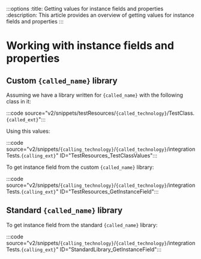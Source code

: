 :::options
:title: Getting values for instance fields and properties
:description: This article provides an overview of getting values for instance fields and properties
:::

# Working with instance fields and properties

## Custom `{called_name}` library

Assuming we have a library written for `{called_name}` with the following class in it:

:::code source="v2/snippets/testResources/`{called_technology}`/TestClass.`{called_ext}`":::

Using this values:

:::code source="v2/snippets/`{calling_technology}`/`{called_technology}`/integrationTests.`{calling_ext}`" ID="TestResources_TestClassValues":::

To get instance field from the custom `{called_name}` library:

:::code source="v2/snippets/`{calling_technology}`/`{called_technology}`/integrationTests.`{calling_ext}`" ID="TestResources_GetInstanceField":::

## Standard `{called_name}` library

To get instance field from the standard `{called_name}` library:

:::code source="v2/snippets/`{calling_technology}`/`{called_technology}`/integrationTests.`{calling_ext}`" ID="StandardLibrary_GetInstanceField":::

